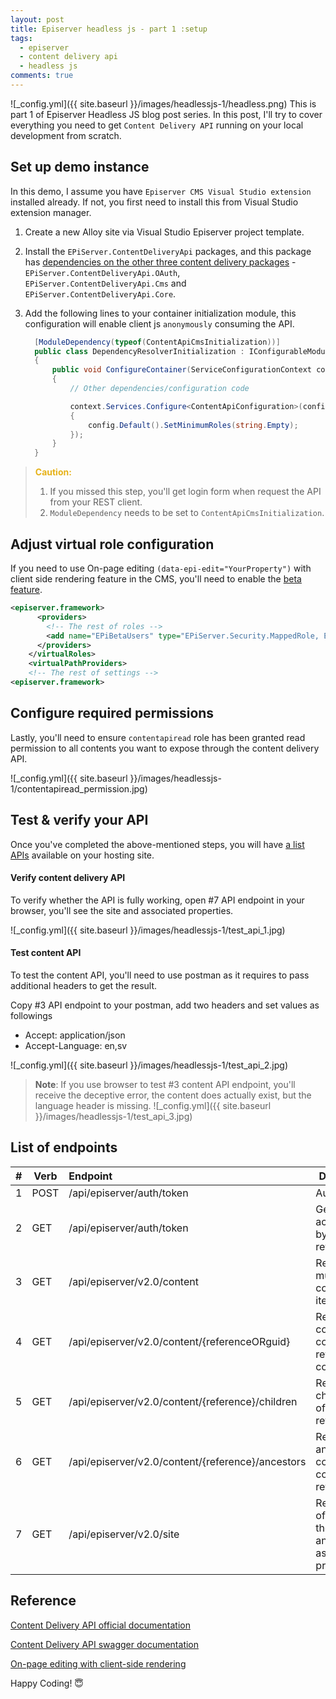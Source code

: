 ```yaml
---
layout: post
title: Episerver headless js - part 1 :setup
tags:
  - episerver
  - content delivery api
  - headless js
comments: true
---
```


![_config.yml]({{ site.baseurl }}/images/headlessjs-1/headless.png)
This is part 1 of Episerver Headless JS blog post series. In this post, I'll try to cover everything you need to get `Content Delivery API` running on your local development from scratch. 


## Set up demo instance
In this demo, I assume you have `Episerver CMS Visual Studio extension` installed already. If not, you first need to install this from Visual Studio extension manager.

1. Create a new Alloy site via Visual Studio Episerver project template. 

2. Install the `EPiServer.ContentDeliveryApi` packages, and this package has [dependencies on the other three content delivery packages](https://world.episerver.com/documentation/developer-guides/content-delivery-api/installing/) - `EPiServer.ContentDeliveryApi.OAuth`, `EPiServer.ContentDeliveryApi.Cms` and `EPiServer.ContentDeliveryApi.Core`.

3. Add the following lines to your container initialization module, this configuration will enable client js `anonymously` consuming the API. 
    ```csharp
      [ModuleDependency(typeof(ContentApiCmsInitialization))]
      public class DependencyResolverInitialization : IConfigurableModule
      {
          public void ConfigureContainer(ServiceConfigurationContext context)
          {
              // Other dependencies/configuration code

              context.Services.Configure<ContentApiConfiguration>(config =>
              {
                  config.Default().SetMinimumRoles(string.Empty);
              });
          }
      }
    ```
> <span style="color:#e6b219;">**Caution:**</span>
> 1. If you missed this step, you'll get login form when request the API from your REST client.
> 2. `ModuleDependency` needs to be set to `ContentApiCmsInitialization`.

## Adjust virtual role configuration
If you need to use On-page editing `(data-epi-edit="YourProperty")` with client side rendering feature in the CMS, you'll need to enable the [beta feature](https://world.episerver.com/documentation/Items/Installation-Instructions/beta-features/).

```xml
<episerver.framework>
      <providers>
        <!-- The rest of roles -->
        <add name="EPiBetaUsers" type="EPiServer.Security.MappedRole, EPiServer.Framework" roles="Everyone" />
      </providers>
    </virtualRoles>
    <virtualPathProviders>
    <!-- The rest of settings -->
<episerver.framework>    
```

## Configure required permissions
Lastly, you'll need to ensure `contentapiread` role has been granted read permission to all contents you want to expose through the content delivery API.

![_config.yml]({{ site.baseurl }}/images/headlessjs-1/contentapiread_permission.jpg)

## Test & verify your API

Once you've completed the above-mentioned steps, you will have [a list APIs](#list-of-endpoints) available on your hosting site. 

#### Verify content delivery API

To verify whether the API is fully working, open #7 API endpoint in your browser, you'll see the site and associated properties.

![_config.yml]({{ site.baseurl }}/images/headlessjs-1/test_api_1.jpg)

#### Test content API

To test the content API, you'll need to use postman as it requires to pass additional headers to get the result.

Copy #3 API endpoint to your postman, add two headers and set values as followings

* Accept: application/json
* Accept-Language: en,sv

![_config.yml]({{ site.baseurl }}/images/headlessjs-1/test_api_2.jpg)


>**Note**: If you use browser to test #3 content API endpoint, you'll receive the deceptive error, the content does actually exist, but the language header is missing. 
> ![_config.yml]({{ site.baseurl }}/images/headlessjs-1/test_api_3.jpg)

## List of endpoints

| **#**   | **Verb** | **Endpoint**                                          | **Description**                                                                                                                                                                                      |
| --- | ---- |:------------------------------------------------- | ------------------------------------------------------------------------------------------------------------------------------------------------------------------------------------------------ |
| 1   | POST | /api/episerver/auth/token                         | Authorization                                                                                                                                                                                    |
| 2   | GET  | /api/episerver/auth/token                         | Get new access token by using refresh token                                                                                                                                                      |
| 3   | GET  | /api/episerver/v2.0/content                       | Retrieve multiple content items                                                                                                                                                                  |
| 4   | GET  | /api/episerver/v2.0/content/{referenceORguid}     | Retrieve content by content reference or content guid                                                                                                                                            |
| 5   | GET  | /api/episerver/v2.0/content/{reference}/children  | Retrieve child content of a content reference                                                                                                                                                    |
| 6   | GET  | /api/episerver/v2.0/content/{reference}/ancestors | Retrieve ancestor content for a content reference                                                                                                                                                |
| 7   | GET  | /api/episerver/v2.0/site                          | Retrieve a list of sites in the system and their associated properties.|




## Reference

[Content Delivery API official documentation](https://world.episerver.com/documentation/developer-guides/content-delivery-api/)

[Content Delivery API swagger documentation](https://sdk.episerver.com/ContentDeliveryAPI/2.x/Index.html)

[On-page editing with client-side rendering](https://world.episerver.com/documentation/developer-guides/CMS/editing/on-page-editing-with-client-side-rendering/)


Happy Coding! 😇
